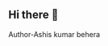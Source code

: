 ## Hi there 👋
Author-Ashis kumar behera


<!--
**ashis-page/ashis-page** is a ✨ _special_ ✨ repository because its `README.md` (this file) appears on your GitHub profile.


Here are some ideas to get you started:


